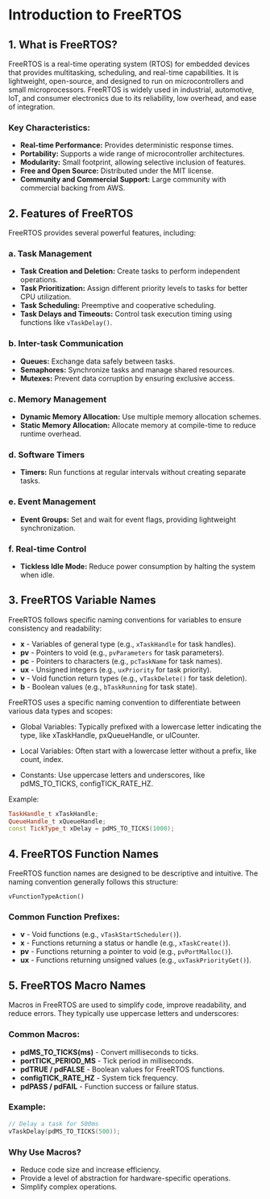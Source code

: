 # Introduction to FreeRTOS

## 1. What is FreeRTOS?

FreeRTOS is a real-time operating system (RTOS) for embedded devices that provides multitasking, scheduling, and real-time capabilities. It is lightweight, open-source, and designed to run on microcontrollers and small microprocessors. FreeRTOS is widely used in industrial, automotive, IoT, and consumer electronics due to its reliability, low overhead, and ease of integration.

### Key Characteristics:

* **Real-time Performance:** Provides deterministic response times.
* **Portability:** Supports a wide range of microcontroller architectures.
* **Modularity:** Small footprint, allowing selective inclusion of features.
* **Free and Open Source:** Distributed under the MIT license.
* **Community and Commercial Support:** Large community with commercial backing from AWS.

## 2. Features of FreeRTOS

FreeRTOS provides several powerful features, including:

### a. Task Management

* **Task Creation and Deletion:** Create tasks to perform independent operations.
* **Task Prioritization:** Assign different priority levels to tasks for better CPU utilization.
* **Task Scheduling:** Preemptive and cooperative scheduling.
* **Task Delays and Timeouts:** Control task execution timing using functions like `vTaskDelay()`.

### b. Inter-task Communication

* **Queues:** Exchange data safely between tasks.
* **Semaphores:** Synchronize tasks and manage shared resources.
* **Mutexes:** Prevent data corruption by ensuring exclusive access.

### c. Memory Management

* **Dynamic Memory Allocation:** Use multiple memory allocation schemes.
* **Static Memory Allocation:** Allocate memory at compile-time to reduce runtime overhead.

### d. Software Timers

* **Timers:** Run functions at regular intervals without creating separate tasks.

### e. Event Management

* **Event Groups:** Set and wait for event flags, providing lightweight synchronization.

### f. Real-time Control

* **Tickless Idle Mode:** Reduce power consumption by halting the system when idle.

## 3. FreeRTOS Variable Names

FreeRTOS follows specific naming conventions for variables to ensure consistency and readability:

* **x** - Variables of general type (e.g., `xTaskHandle` for task handles).
* **pv** - Pointers to void (e.g., `pvParameters` for task parameters).
* **pc** - Pointers to characters (e.g., `pcTaskName` for task names).
* **ux** - Unsigned integers (e.g., `uxPriority` for task priority).
* **v** - Void function return types (e.g., `vTaskDelete()` for task deletion).
* **b** - Boolean values (e.g., `bTaskRunning` for task state).

FreeRTOS uses a specific naming convention to differentiate between various data types and scopes:

- Global Variables: Typically prefixed with a lowercase letter indicating the type, like xTaskHandle, pxQueueHandle, or ulCounter.

- Local Variables: Often start with a lowercase letter without a prefix, like count, index.

- Constants: Use uppercase letters and underscores, like pdMS_TO_TICKS, configTICK_RATE_HZ.

Example:

```cpp 
TaskHandle_t xTaskHandle;
QueueHandle_t xQueueHandle;
const TickType_t xDelay = pdMS_TO_TICKS(1000);
```

## 4. FreeRTOS Function Names

FreeRTOS function names are designed to be descriptive and intuitive. The naming convention generally follows this structure:

```
vFunctionTypeAction()
```

### Common Function Prefixes:

* **v** - Void functions (e.g., `vTaskStartScheduler()`).
* **x** - Functions returning a status or handle (e.g., `xTaskCreate()`).
* **pv** - Functions returning a pointer to void (e.g., `pvPortMalloc()`).
* **ux** - Functions returning unsigned values (e.g., `uxTaskPriorityGet()`).

## 5. FreeRTOS Macro Names

Macros in FreeRTOS are used to simplify code, improve readability, and reduce errors. They typically use uppercase letters and underscores:

### Common Macros:

* **pdMS\_TO\_TICKS(ms)** - Convert milliseconds to ticks.
* **portTICK\_PERIOD\_MS** - Tick period in milliseconds.
* **pdTRUE / pdFALSE** - Boolean values for FreeRTOS functions.
* **configTICK\_RATE\_HZ** - System tick frequency.
* **pdPASS / pdFAIL** - Function success or failure status.

### Example:

```c
// Delay a task for 500ms
vTaskDelay(pdMS_TO_TICKS(500));
```

### Why Use Macros?

* Reduce code size and increase efficiency.
* Provide a level of abstraction for hardware-specific operations.
* Simplify complex operations.
